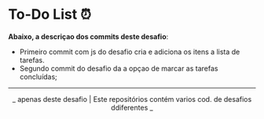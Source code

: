 # To-Do List ⏰

**Abaixo, a descriçao dos commits deste desafio**:
 - Primeiro commit com js do desafio cria e adiciona os itens a lista de tarefas.
 - Segundo commit do desafio da a opçao de marcar as tarefas concluídas;

_____
<div align="center"> _ apenas deste desafio | Este repositórios contém varios cod. de desafios ddiferentes _ </div>
